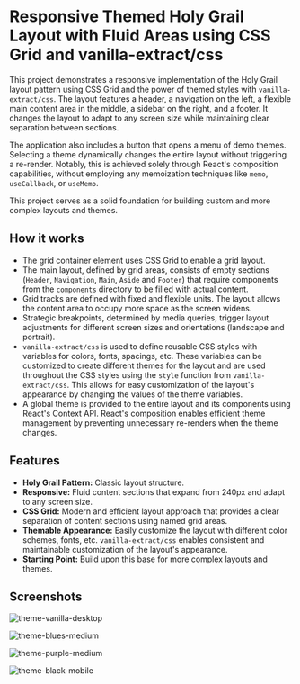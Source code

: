 # Responsive Themed Holy Grail Layout with Fluid Areas using CSS Grid and vanilla-extract/css

This project demonstrates a responsive implementation of the Holy Grail layout pattern using CSS Grid and the power of themed styles with `vanilla-extract/css`. The layout features a header, a navigation on the left, a flexible main content area in the middle, a sidebar on the right, and a footer. It changes the layout to adapt to any screen size while maintaining clear separation between sections.

The application also includes a button that opens a menu of demo themes. Selecting a theme dynamically changes the entire layout without triggering a re-render. Notably, this is achieved solely through React's composition capabilities, without employing any memoization techniques like `memo`, `useCallback`, or `useMemo`.

This project serves as a solid foundation for building custom and more complex layouts and themes.

## How it works

- The grid container element uses CSS Grid to enable a grid layout.
- The main layout, defined by grid areas, consists of empty sections (`Header`, `Navigation`, `Main`, `Aside` and `Footer`) that require components from the `components` directory to be filled with actual content.
- Grid tracks are defined with fixed and flexible units. The layout allows the content area to occupy more space as the screen widens.
- Strategic breakpoints, determined by media queries, trigger layout adjustments for different screen sizes and orientations (landscape and portrait).
- `vanilla-extract/css` is used to define reusable CSS styles with variables for colors, fonts, spacings, etc. These variables can be customized to create different themes for the layout and are used throughout the CSS styles using the `style` function from `vanilla-extract/css`. This allows for easy customization of the layout's appearance by changing the values of the theme variables.
- A global theme is provided to the entire layout and its components using React's Context API. React's composition enables efficient theme management by preventing unnecessary re-renders when the theme changes.

## Features

- **Holy Grail Pattern:** Classic layout structure.
- **Responsive:** Fluid content sections that expand from 240px and adapt to any screen size.
- **CSS Grid:** Modern and efficient layout approach that provides a clear separation of content sections using named grid areas.
- **Themable Appearance:** Easily customize the layout with different color schemes, fonts, etc. `vanilla-extract/css` enables consistent and maintainable customization of the layout's appearance.
- **Starting Point:** Build upon this base for more complex layouts and themes.

## Screenshots

![theme-vanilla-desktop](https://github.com/user-attachments/assets/607d1552-3765-4597-bbbc-649fae51ea62)

![theme-blues-medium](https://github.com/user-attachments/assets/33a7c41a-8e9e-434e-8cc4-9355ebe6a028)

![theme-purple-medium](https://github.com/user-attachments/assets/c5d8061c-b22c-47a3-b3e4-65bbccb6a84f)

![theme-black-mobile](https://github.com/user-attachments/assets/12cd7cbd-89d2-4975-966a-f29efa88bc3c)
